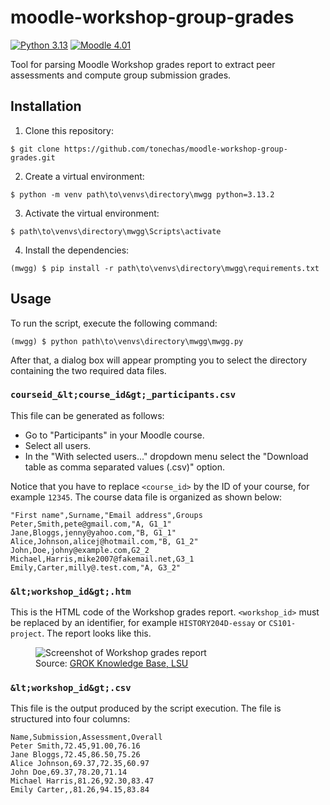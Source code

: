 # moodle-workshop-group-grades
[![Python 3.13](https://img.shields.io/badge/python-3.13-blue.svg)](https://www.python.org/downloads/release/python-3130/)
[![Moodle 4.01](https://img.shields.io/badge/moodle-4.01-orange.svg)](https://moodle.org/)

Tool for parsing Moodle Workshop grades report to extract peer assessments and compute group submission grades.


## Installation

1. Clone this repository:
```console
$ git clone https://github.com/tonechas/moodle-workshop-group-grades.git
```

2. Create a virtual environment:
```console
$ python -m venv path\to\venvs\directory\mwgg python=3.13.2
```

3. Activate the virtual environment:
```console
$ path\to\venvs\directory\mwgg\Scripts\activate
```

4. Install the dependencies:
```console
(mwgg) $ pip install -r path\to\venvs\directory\mwgg\requirements.txt
```

## Usage
To run the script, execute the following command:
```console
(mwgg) $ python path\to\venvs\directory\mwgg\mwgg.py
```

After that, a dialog box will appear prompting you to select the directory containing the two required data files.

### `courseid_&lt;course_id&gt;_participants.csv`

This file can be generated as follows:
- Go to "Participants" in your Moodle course.
- Select all users.
- In the "With selected users..." dropdown menu select the "Download table as comma separated values (.csv)" option.

Notice that you have to replace `<course_id>` by the ID of your course, for example `12345`. The course data file is organized as shown below:
```text
"First name",Surname,"Email address",Groups
Peter,Smith,pete@gmail.com,"A, G1_1"
Jane,Bloggs,jenny@yahoo.com,"B, G1_1"
Alice,Johnson,alicej@hotmail.com,"B, G1_2"
John,Doe,johny@example.com,G2_2
Michael,Harris,mike2007@fakemail.net,G3_1
Emily,Carter,milly@.test.com,"A, G3_2"
```

### `&lt;workshop_id&gt;.htm`

This is the HTML code of the Workshop grades report. `<workshop_id>` must be replaced by an identifier, for example `HISTORY204D-essay` or `CS101-project`. The report looks like this.

<figure>
  <img src="https://grok.lsu.edu/image/56192.jpg" alt="Screenshot of Workshop grades report" width="auto">
  <figcaption>Source: <a href="https://grok.lsu.edu/article.aspx?articleid=56192">GROK Knowledge Base, LSU</a></figcaption>
</figure>

### `&lt;workshop_id&gt;.csv`

This file is the output produced by the script execution. The file is structured into four columns:
```text
Name,Submission,Assessment,Overall
Peter Smith,72.45,91.00,76.16
Jane Bloggs,72.45,86.50,75.26
Alice Johnson,69.37,72.35,60.97
John Doe,69.37,78.20,71.14
Michael Harris,81.26,92.30,83.47
Emily Carter,,81.26,94.15,83.84
```
